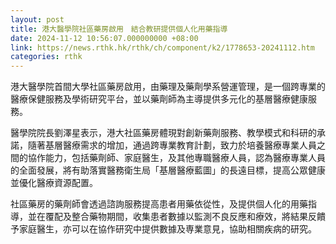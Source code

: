 ```yaml
---
layout: post
title: 港大醫學院社區藥房啟用　結合教研提供個人化用藥指導
date: 2024-11-12 10:56:07.000000000 +08:00
link: https://news.rthk.hk/rthk/ch/component/k2/1778653-20241112.htm
categories: rthk
---
```


港大醫學院首間大學社區藥房啟用，由藥理及藥劑學系營運管理，是一個跨專業的醫療保健服務及學術研究平台，並以藥劑師為主導提供多元化的基層醫療健康服務。

醫學院院長劉澤星表示，港大社區藥房體現對創新藥劑服務、教學模式和科研的承諾，隨著基層醫療需求的增加，通過跨專業教育計劃，致力於培養醫療專業人員之間的協作能力，包括藥劑師、家庭醫生，及其他專職醫療人員，認為醫療專業人員的全面發展，將有助落實醫務衛生局「基層醫療藍圖」的長遠目標，提高公眾健康並優化醫療資源配置。

社區藥房的藥劑師會透過諮詢服務提高患者用藥依從性，及提供個人化的用藥指導，並在覆配及整合藥物期間，收集患者數據以監測不良反應和療效，將結果反饋予家庭醫生，亦可以在協作研究中提供數據及専業意見，協助相關疾病的研究。

